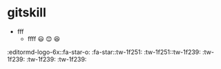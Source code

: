 # gitskill

* fff
   * ffff
:smiley: :blush: :laughing:



:editormd-logo-6x::fa-star-o: :fa-star::tw-1f251: :tw-1f251::tw-1f239: :tw-1f239: :tw-1f239: :tw-1f239:
